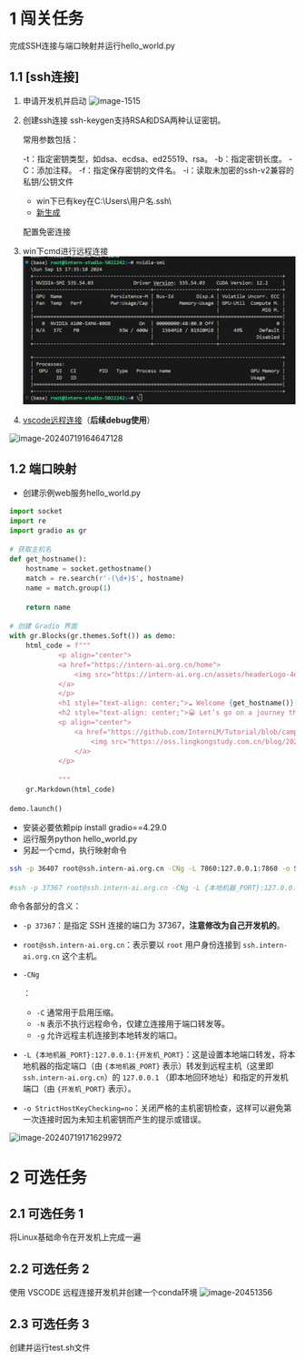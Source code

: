 # 1 闯关任务  

完成SSH连接与端口映射并运行hello_world.py 

## 1.1 [ssh连接]

1. 申请开发机并启动
   ![image-1515](https://github.com/jiangxiaobaiii/InternLM-openNotebook-Fourth-installmentnt/blob/main/%E5%85%A5%E9%97%A8%E5%B2%9B/%E7%AC%AC1%E5%85%B3Linux%E5%9F%BA%E7%A1%80%E7%9F%A5%E8%AF%86/%E5%BC%80%E5%8F%91%E6%9C%BA%E5%88%9B%E5%BB%BA.png?raw=true)

2. 创建ssh连接
    ssh-keygen支持RSA和DSA两种认证密钥。

    常用参数包括：

    -t：指定密钥类型，如dsa、ecdsa、ed25519、rsa。
    -b：指定密钥长度。
    -C：添加注释。
    -f：指定保存密钥的文件名。
    -i：读取未加密的ssh-v2兼容的私钥/公钥文件

   - win下已有key在C:\Users\用户名\.ssh\
   - [新生成](https://github.com/jiangxiaobaiii/InternLM-openNotebook-Fourth-installmentnt/blob/main/%E5%85%A5%E9%97%A8%E5%B2%9B/%E7%AC%AC1%E5%85%B3Linux%E5%9F%BA%E7%A1%80%E7%9F%A5%E8%AF%86/%E5%91%BD%E4%BB%A4%E8%A1%8C.png?raw=true)

   配置免密连接

3. win下cmd进行远程连接
 ![image-20240719163850639](https://github.com/jiangxiaobaiii/InternLM-openNotebook/blob/main/%E5%85%A5%E9%97%A8%E5%B2%9B/%E7%AC%AC1%E5%85%B3Linux%E5%9F%BA%E7%A1%80%E7%9F%A5%E8%AF%86/nvidia-smi.png?raw=true)


4. [vscode远程连接]()（**后续debug使用**）

![image-20240719164647128](https://github.com/jiangxiaobaiii/InternLM-openNotebook-Fourth-installmentnt/blob/main/%E5%85%A5%E9%97%A8%E5%B2%9B/%E7%AC%AC1%E5%85%B3Linux%E5%9F%BA%E7%A1%80%E7%9F%A5%E8%AF%86/ssh.png?raw=true)

## 1.2 端口映射

- 创建示例web服务hello_world.py 

```python
import socket
import re
import gradio as gr
 
# 获取主机名
def get_hostname():
    hostname = socket.gethostname()
    match = re.search(r'-(\d+)$', hostname)
    name = match.group(1)
    
    return name
 
# 创建 Gradio 界面
with gr.Blocks(gr.themes.Soft()) as demo:
    html_code = f"""
            <p align="center">
            <a href="https://intern-ai.org.cn/home">
                <img src="https://intern-ai.org.cn/assets/headerLogo-4ea34f23.svg" alt="Logo" width="20%" style="border-radius: 5px;">
            </a>
            </p>
            <h1 style="text-align: center;">☁️ Welcome {get_hostname()} user, welcome to the ShuSheng LLM Practical Camp Course!</h1>
            <h2 style="text-align: center;">😀 Let’s go on a journey through ShuSheng Island together.</h2>
            <p align="center">
                <a href="https://github.com/InternLM/Tutorial/blob/camp3">
                    <img src="https://oss.lingkongstudy.com.cn/blog/202410081252022.png" alt="Logo" width="50%" style="border-radius: 5px;">
                </a>
            </p>

            """
    gr.Markdown(html_code)

demo.launch()
```

- 安装必要依赖pip install gradio==4.29.0
- 运行服务python hello_world.py
- 另起一个cmd，执行映射命令

```bash
ssh -p 36407 root@ssh.intern-ai.org.cn -CNg -L 7860:127.0.0.1:7860 -o StrictHostKeyChecking=no

#ssh -p 37367 root@ssh.intern-ai.org.cn -CNg -L {本地机器_PORT}:127.0.0.1:{开发机_PORT} -o StrictHostKeyChecking=no
```

命令各部分的含义：

- `-p 37367`：是指定 SSH 连接的端口为 37367，**注意修改为自己开发机的**。

- `root@ssh.intern-ai.org.cn`：表示要以 `root` 用户身份连接到 `ssh.intern-ai.org.cn` 这个主机。

- ```
  -CNg
  ```

  ：

  - `-C` 通常用于启用压缩。
  - `-N` 表示不执行远程命令，仅建立连接用于端口转发等。
  - `-g` 允许远程主机连接到本地转发的端口。

- `-L {本地机器_PORT}:127.0.0.1:{开发机_PORT}`：这是设置本地端口转发，将本地机器的指定端口（由 `{本地机器_PORT}` 表示）转发到远程主机（这里即 `ssh.intern-ai.org.cn`）的 `127.0.0.1` （即本地回环地址）和指定的开发机端口（由 `{开发机_PORT}` 表示）。

- `-o StrictHostKeyChecking=no`：关闭严格的主机密钥检查，这样可以避免第一次连接时因为未知主机密钥而产生的提示或错误。

![image-20240719171629972](https://github.com/jiangxiaobaiii/InternLM-openNotebook-Fourth-installmentnt/blob/main/%E5%85%A5%E9%97%A8%E5%B2%9B/%E7%AC%AC1%E5%85%B3Linux%E5%9F%BA%E7%A1%80%E7%9F%A5%E8%AF%86/%E7%AB%AF%E5%8F%A3%E6%98%A0%E5%B0%84.png?raw=true)
# 2 可选任务

## 2.1 可选任务 1  

将Linux基础命令在开发机上完成一遍 

## 2.2 可选任务 2 

 使用 VSCODE 远程连接开发机并创建一个conda环境 
![image-20451356](https://github.com/jiangxiaobaiii/InternLM-openNotebook-Fourth-installmentnt/blob/main/%E5%85%A5%E9%97%A8%E5%B2%9B/%E7%AC%AC1%E5%85%B3Linux%E5%9F%BA%E7%A1%80%E7%9F%A5%E8%AF%86/%E5%88%9B%E5%BB%BAconda%E7%8E%AF%E5%A2%83.png?raw=true)

## 2.3 可选任务 3  

创建并运行test.sh文件

